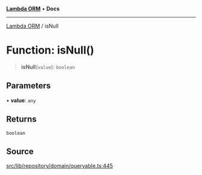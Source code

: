 [**Lambda ORM**](../README.md) • **Docs**

***

[Lambda ORM](../README.md) / isNull

# Function: isNull()

> **isNull**(`value`): `boolean`

## Parameters

• **value**: `any`

## Returns

`boolean`

## Source

[src/lib/repository/domain/queryable.ts:445](https://github.com/lambda-orm/lambdaorm-base/blob/75309e81097991935956cdab867faba6428c498c/src/lib/repository/domain/queryable.ts#L445)
